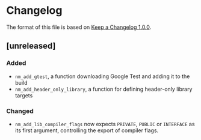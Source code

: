 # Changelog

The format of this file is based on [Keep a Changelog 1.0.0](https://keepachangelog.com/en/1.0.0/).

## [unreleased]
### Added
- `nm_add_gtest`, a function downloading Google Test and
  adding it to the build
- `nm_add_header_only_library`, a function for defining header-only library
  targets

### Changed
- `nm_add_lib_compiler_flags` now expects `PRIVATE`,
  `PUBLIC` or `INTERFACE` as its first argument, controlling
  the export of compiler flags.
